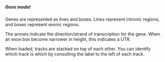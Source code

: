 ##### Gene model

Genes are represented as lines and boxes. Lines represent intronic regions, and boxes represent exonic regions.

The arrows indicate the direction/strand of transcription for the gene. When an exon box become narrower in height, this indicates a UTR.

When loaded, tracks are stacked on top of each other. You can identify which track is which by consulting the label to the left of each track.
